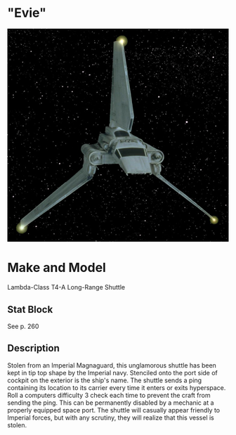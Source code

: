 # "Evie"
![ship](.image/lambda.png)

# Make and Model
Lambda-Class T4-A Long-Range Shuttle

## Stat Block
See p. 260

## Description
Stolen from an Imperial Magnaguard, this unglamorous shuttle has been kept in tip top shape by the Imperial navy.
Stenciled onto the port side of cockpit on the exterior is the ship's name. The shuttle sends a ping containing its
location to its carrier every time it enters or exits hyperspace. Roll a computers difficulty 3 check each time 
to prevent the craft from sending the ping. This can be permanently disabled by a mechanic at a properly
equipped space port. The shuttle will casually appear friendly to Imperial forces, but with any scrutiny, they will
realize that this vessel is stolen.
